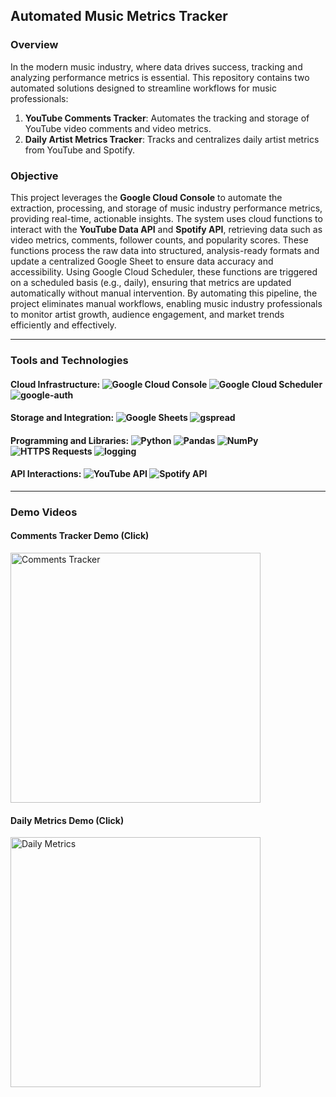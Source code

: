 ## Automated Music Metrics Tracker

### Overview

In the modern music industry, where data drives success, tracking and analyzing performance metrics is essential. This repository contains two automated solutions designed to streamline workflows for music professionals:

1. **YouTube Comments Tracker**: Automates the tracking and storage of YouTube video comments and video metrics.
2. **Daily Artist Metrics Tracker**: Tracks and centralizes daily artist metrics from YouTube and Spotify.

### Objective
This project leverages the **Google Cloud Console** to automate the extraction, processing, and storage of music industry performance metrics, providing real-time, actionable insights. The system uses cloud functions to interact with the **YouTube Data API** and **Spotify API**, retrieving data such as video metrics, comments, follower counts, and popularity scores. These functions process the raw data into structured, analysis-ready formats and update a centralized Google Sheet to ensure data accuracy and accessibility. Using Google Cloud Scheduler, these functions are triggered on a scheduled basis (e.g., daily), ensuring that metrics are updated automatically without manual intervention. By automating this pipeline, the project eliminates manual workflows, enabling music industry professionals to monitor artist growth, audience engagement, and market trends efficiently and effectively.

--- 
### Tools and Technologies

#### Cloud Infrastructure: ![Google Cloud Console](https://img.shields.io/badge/Google%20Cloud%20Console-4285F4?style=flat-square&logo=google-cloud&logoColor=white)  ![Google Cloud Scheduler](https://img.shields.io/badge/Google%20Cloud%20Scheduler-F4B400?style=flat-square&logo=google-cloud&logoColor=white) ![google-auth](https://img.shields.io/badge/google--auth-34A853?style=flat-square&logo=google&logoColor=white)   

#### Storage and Integration: ![Google Sheets](https://img.shields.io/badge/Google%20Sheets-34A853?style=flat-square&logo=google-sheets&logoColor=white)  ![gspread](https://img.shields.io/badge/gspread-34A853?style=flat-square&logo=python&logoColor=white)

#### Programming and Libraries: ![Python](https://img.shields.io/badge/Python-3776AB?style=flat-square&logo=python&logoColor=white)   ![Pandas](https://img.shields.io/badge/Pandas-150458?style=flat-square&logo=pandas&logoColor=white)   ![NumPy](https://img.shields.io/badge/NumPy-013243?style=flat-square&logo=numpy&logoColor=white)   ![HTTPS Requests](https://img.shields.io/badge/HTTPS%20Requests-20232A?style=flat-square&logo=python&logoColor=white)  ![logging](https://img.shields.io/badge/logging-F4B400?style=flat-square&logo=python&logoColor=white)

#### API Interactions: ![YouTube API](https://img.shields.io/badge/YouTube%20API-FF0000?style=flat-square&logo=youtube&logoColor=white)  ![Spotify API](https://img.shields.io/badge/Spotify%20API-1DB954?style=flat-square&logo=spotify&logoColor=white)

---

### Demo Videos

#### Comments Tracker Demo (Click)
<a href="https://youtu.be/vbNEWR7OnXg" target="_blank">
  <img src="https://img.youtube.com/vi/vbNEWR7OnXg/0.jpg" alt="Comments Tracker" width="400">
</a>

#### Daily Metrics Demo (Click)
<a href="https://youtu.be/KiGJzic31Zo" target="_blank">
  <img src="https://img.youtube.com/vi/KiGJzic31Zo/0.jpg" alt="Daily Metrics" width="400">
</a>
